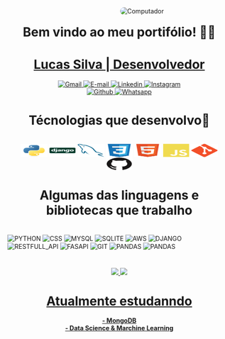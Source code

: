 <!--
<img src="https://raw.githubusercontent.com/MicaelliMedeiros/micaellimedeiros/master/image/computer-illustration.png" min-width="400px" max-width="400px" width="450px" align="right" alt="Computador">
-->
<img min-width="400px" max-width="250" width="250" align="right" alt="Computador" style="border-radius:100px;" src="https://media-exp1.licdn.com/dms/image/C4E03AQHnEdVgMbiI1A/profile-displayphoto-shrink_800_800/0/1639322923119?e=1645056000&v=beta&t=anU5LYQc7rOgb0kIW7HmpDLxKc35wu3fdQrOcf4GCAk">

<h1 align="center"> Bem vindo ao meu portifólio! 🖖🏽</h1>

<a href="https://www.linkedin.com/in/lucastk/" target="_blank">
    <h1 align="center">
       Lucas Silva | Desenvolvedor
        </a>
    </h1>
    <div align="center">
        <a href="lukasmulekezika2@gmail.com">
            <img alt="Gmail"src="https://img.shields.io/badge/Gmail-D14836?style=for-the-badge&logo=gmail&logoColor=white">            
        </a>
     <a href="lukasmulekezika2@hotmail.com">
        <img alt="E-mail"src="https://img.shields.io/badge/Microsoft_Outlook-0078D4?style=for-the-badge&logo=microsoft-outlook&logoColor=white">
    </a>
    <a href="https://www.linkedin.com/in/lucastk/" target="_blank">
        <img alt="Linkedin" src="https://img.shields.io/badge/LinkedIn-0077B5?style=for-the-badge&logo=linkedin&logoColor=white">
    </a>
  <a href="https://www.instagram.com/lucas_mnc/" target="_blank">
        <img alt="Instagram" src="https://img.shields.io/badge/Instagram-E4405F?style=for-the-badge&logo=instagram&logoColor=white">
    </a>
    </a> 
    </div>
    <div align="center">
    <a href="https://github.com/by-lucas/" target="_blank">
        <img alt="Github" src="https://img.shields.io/badge/GitHub-100000?style=for-the-badge&logo=github&logoColor=white">
    </a>
    <a href="https://api.whatsapp.com/send?phone=5574981199190&text=Ol%C3%A1%2C%20tudo%20bem%3F%20Gostaria%20de%20falar%20com%20voc%C3%AA." target="_blank">
        <img alt="Whatsapp" src="https://img.shields.io/badge/whatsapp-04B404?style=for-the-badge&logo=whatsapp&logoColor=white">
    </a>
  
  <!--
    <a href="https://open.spotify.com/user/nuneslara20" target="_blank">
        <img alt="Spotify" src="https://img.shields.io/badge/Spotify-1ED760?&style=for-the-badge&logo=spotify&logoColor=white">
    </a>
  
    <a href="https://steamcommunity.com/id/arrobalara/" target="_blank">
        <img alt="Steam" src="https://img.shields.io/badge/Steam-000000?style=for-the-badge&logo=steam&logoColor=white">

    <a href="https://discord.com/channels/arrobalara" target="_blank">
        <img alt="Discord" src="https://img.shields.io/badge/Discord-7289DA?style=for-the-badge&logo=discord&logoColor=white">
    </a>
  -->
    

</div>


</div>

##

<h1 align="center">Técnologias que desenvolvo🏽</h1>
 
<div style="display: inline_block" align="center"><br>
  <img align="center" alt="Lucas-Python" height="30" width="60" src="https://raw.githubusercontent.com/devicons/devicon/master/icons/python/python-original.svg">
  <img align="center" alt="Lucas-Django" height="30" width="60" src="https://raw.githubusercontent.com/devicons/devicon/master/icons/django/django-original.svg">
  <img align="center" alt="Lucas-MYSQL" height="30" width="60" src="https://raw.githubusercontent.com/devicons/devicon/master/icons/mysql/mysql-plain.svg">
  <img align="center" alt="Lucas-CSS" height="30" width="60" src="https://raw.githubusercontent.com/devicons/devicon/master/icons/css3/css3-original.svg">
  <img align="center" alt="Lucas-HTML" height="30" width="60" src="https://raw.githubusercontent.com/devicons/devicon/master/icons/html5/html5-original.svg">
  <img align="center" alt="Lucas-JS" height="30" width="60" src="https://raw.githubusercontent.com/devicons/devicon/master/icons/javascript/javascript-plain.svg">
  <img align="center" alt="Lucas-GIT" height="30" width="60" src="https://raw.githubusercontent.com/devicons/devicon/master/icons/git/git-original.svg">
  <img align="center" alt="Lucas-GITHUB" height="30" width="60" src="https://raw.githubusercontent.com/devicons/devicon/master/icons/github/github-original.svg">
</div>

# 

  <h1 align="center">Algumas das linguagens e bibliotecas que trabalho</h1>
  
 <div style="display: inline_block"><br>
     <img align="center" alt="PYTHON" height="30" width="80" src="https://img.shields.io/badge/python.py-0d1533?style=for-the-badge&logo=python&logoColor=white">
     <img align="center" alt="CSS" height="30" width="80" src="https://img.shields.io/badge/css-007ACC?style=for-the-badge&logo=css3&logoColor=white">
     <img align="center" alt="MYSQL" height="30" width="80" src="https://img.shields.io/badge/mysql-404D59?style=for-the-badge&logo=mysql&logoColor=white">
     <img align="center" alt="SQLITE" height="30" width="80" src="https://img.shields.io/badge/Sqlite-862d59?style=for-the-badge&logo=Sqlite&logoColor=white">
     <img align="center" alt="AWS" height="30" width="80" src="https://img.shields.io/badge/Amazon_AWS-232F3E?style=for-the-badge&logo=amazon-aws&logoColor=white">
     <img align="center" alt="DJANGO" height="30" width="80" src="https://img.shields.io/badge/Django-9966ff?&style=for-the-badge&logo=Django&logoColor=white">
     <img align="center" alt="RESTFULL_API" height="30" width="80" src="https://img.shields.io/badge/RestFull-527a7a?&style=for-the-badge&logo=Django&logoColor=white">
     <img align="center" alt="FASAPI" height="30" width="80" src="https://img.shields.io/badge/FastApi-008000?&style=for-the-badge&logo=FastApi&logoColor=white">
     <img align="center" alt="GIT" height="30" width="80" src="https://img.shields.io/badge/git-61210B?&style=for-the-badge&logo=git&logoColor=white">
    <img align="center" alt="PANDAS" height="30" width="80" src="https://img.shields.io/badge/pandas-0047b3?&style=for-the-badge&logo=pandas&logoColor=white">
     <img align="center" alt="PANDAS" height="30" width="80" src="https://img.shields.io/badge/bootstrap-cc0066?&style=for-the-badge&logo=bootstrap&logoColor=white">
     <!--<img align="center" alt="POSTGRES" height="30" width="80" src="https://img.shields.io/badge/javascript-316192?style=for-the-badge&logo=javascript&logoColor=white">-->
</div>

# 

<div align="center">
  <a href="https://github.com/by-lucas">
  <img height="180em" src="https://github-readme-stats.vercel.app/api?username=by-lucas&show_icons=true&theme=dracula&include_all_commits=true&count_private=true"/>
  <img height="180em" src="https://github-readme-stats.vercel.app/api/top-langs/?username=by-lucas&layout=compact&langs_count=7&theme=dracula"/>                                  </div>                     

 #
  
 <div align="center">
<h1 align="center">Atualmente estudanndo</h1>
    <strong>- MongoDB <br>- Data Science & Marchine Learning</strong>
     
     
</div> 
    
    
 
  
  ##
  <!--
 <div style="display: inline_block" align="center">
 ![Snake animation](https://github.com/By-Lucas/By-Lucas/blob/main/github-contribution-grid-snake.svg)
 </div>                                      
  -->
